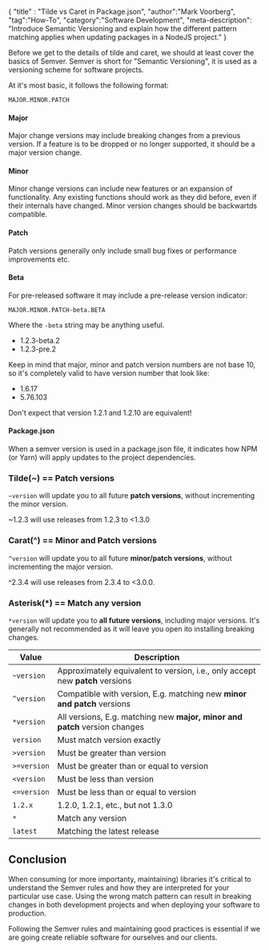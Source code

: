 {
"title" : "Tilde vs Caret in Package.json",
"author":"Mark Voorberg",
"tag":"How-To",
"category":"Software Development",
"meta-description": "Introduce Semantic Versioning and explain how the different pattern matching applies when updating packages in a NodeJS project."
}


Before we get to the details of tilde and caret, we should at least cover the basics of Semver. Semver is short for "Semantic Versioning", it is used as a versioning scheme for software projects.

At it's most basic, it follows the following format:
```
MAJOR.MINOR.PATCH
```
#### Major
Major change versions may include breaking changes from a previous version. If a feature is to be dropped or no longer supported, it should be a major version change.

#### Minor
Minor change versions can include new features or an expansion of functionality. Any existing functions should work as they did before, even if their internals have changed. Minor version changes should be backwartds compatible.

#### Patch
Patch versions generally only include small bug fixes or performance improvements etc.

#### Beta
For pre-released software it may include a pre-release version indicator:
```
MAJOR.MINOR.PATCH-beta.BETA
```
Where the `-beta` string may be anything useful.

* 1.2.3-beta.2
* 1.2.3-pre.2

Keep in mind that major, minor and patch version numbers are not base 10, so it's completely valid to have version number that look like:

* 1.6.17
* 5.76.103

Don't expect that version 1.2.1 and 1.2.10 are equivalent!
 
#### Package.json
When a semver version is used in a package.json file, it indicates how NPM (or Yarn) will apply updates to the project dependencies.

### Tilde(~) == Patch versions
`~version` will update you to all future __patch versions__, without incrementing the minor version. 

~1.2.3 will use releases from 1.2.3 to <1.3.0

### Carat(^) == Minor and Patch versions
`^version` will update you to all future __minor/patch versions__, without incrementing the major version. 

^2.3.4 will use releases from 2.3.4 to <3.0.0.

### Asterisk(*) == Match any version
`*version` will update you to __all future versions__, including major versions. It's generally not recommended as it will leave you open ito installing breaking changes. 

<table>
<thead>
<tr><th>Value</th><th>Description</th></tr>
</thead>
<tbody>
<tr>
<td><code>~version</code></td>
<td>Approximately equivalent to version, i.e., only accept new <strong>patch</strong> versions</td>
</tr>
<tr>
<td><code>^version</code></td>
<td>Compatible with version, E.g. matching new <strong>minor and patch</strong> versions </td>
</tr>
<tr>
<td><code>*version</code></td>
<td>All versions, E.g. matching new <strong>major, minor and patch</strong> version changes </td>
</tr>
<tr>
<td><code>version</code></td>
<td>Must match version exactly</td>
</tr>
<tr>
<td><code>&gt;version</code></td>
<td>Must be greater than version</td>
</tr>
<tr>
<td><code>&gt;=version</code></td>
<td>Must be greater than or equal to version</td>
</tr>
<tr>
<td><code>&lt;version</code></td>
<td>Must be less than version</td>
</tr>
<tr>
<td><code>&lt;=version</code></td>
<td>Must be less than or equal to version</td>
</tr>
<tr>
<td><code>1.2.x</code></td>
<td>1.2.0, 1.2.1, etc., but not 1.3.0</td>
</tr>
<tr>
<td><code>*</code></td>
<td>Match any version</td>
</tr>
<tr>
<td><code>latest</code></td>
<td>Matching the latest release</td>
</tr>
</tbody>
</table>


## Conclusion
When consuming (or more importanty, maintaining) libraries it's critical to understand the Semver rules and how they are interpreted for your particular use case. Using the wrong match pattern can result in breaking changes in both development projects and when deploying your software to production. 

Following the Semver rules and maintaining good practices is essential if we are going create reliable software for ourselves and our clients.


